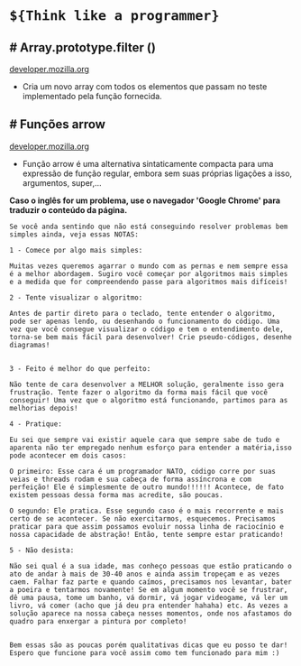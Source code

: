 # `${Think like a programmer}`

## # Array.prototype.filter ()
[developer.mozilla.org](https://developer.mozilla.org/en-US/docs/Web/JavaScript/Reference/Global_Objects/Array/filter/)
* Cria um novo array com todos os elementos que passam no teste implementado pela função fornecida.

## # Funções arrow
[developer.mozilla.org](https://developer.mozilla.org/pt-BR/docs/Web/JavaScript/Reference/Functions/Arrow_functions/)
* Função arrow é uma alternativa sintaticamente compacta para uma expressão de função regular, embora sem suas próprias ligações a isso, argumentos, super,…

**Caso o inglês for um problema, use o navegador 'Google Chrome' para traduzir o conteúdo da página.**
```
Se você anda sentindo que não está conseguindo resolver problemas bem simples ainda, veja essas NOTAS: 

1 - Comece por algo mais simples:

Muitas vezes queremos agarrar o mundo com as pernas e nem sempre essa é a melhor abordagem. Sugiro você começar por algoritmos mais simples e a medida que for compreendendo passe para algoritmos mais difíceis!

2 - Tente visualizar o algoritmo:

Antes de partir direto para o teclado, tente entender o algoritmo, pode ser apenas lendo, ou desenhando o funcionamento do código. Uma vez que você consegue visualizar o código e tem o entendimento dele, torna-se bem mais fácil para desenvolver! Crie pseudo-códigos, desenhe diagramas! 


3 - Feito é melhor do que perfeito:

Não tente de cara desenvolver a MELHOR solução, geralmente isso gera frustração. Tente fazer o algoritmo da forma mais fácil que você conseguir! Uma vez que o algoritmo está funcionando, partimos para as melhorias depois!

4 - Pratique:

Eu sei que sempre vai existir aquele cara que sempre sabe de tudo e aparenta não ter empregado nenhum esforço para entender a matéria,isso pode acontecer em dois casos: 

O primeiro: Esse cara é um programador NATO, código corre por suas veias e threads rodam e sua cabeça de forma assíncrona e com perfeição! Ele é simplesmente de outro mundo!!!!!! Acontece, de fato existem pessoas dessa forma mas acredite, são poucas.

O segundo: Ele pratica. Esse segundo caso é o mais recorrente e mais certo de se acontecer. Se não exercitarmos, esquecemos. Precisamos praticar para que assim possamos evoluir nossa linha de raciocínio e nossa capacidade de abstração! Então, tente sempre estar praticando!

5 - Não desista:

Não sei qual é a sua idade, mas conheço pessoas que estão praticando o ato de andar à mais de 30-40 anos e ainda assim tropeçam e as vezes caem. Falhar faz parte e quando caímos, precisamos nos levantar, bater a poeira e tentarmos novamente! Se em algum momento você se frustrar, dê uma pausa, tome um banho, vá dormir, vá jogar videogame, vá ler um livro, vá comer (acho que já deu pra entender hahaha) etc. As vezes a solução aparece na nossa cabeça nesses momentos, onde nos afastamos do quadro para enxergar a pintura por completo! 


Bem essas são as poucas porém qualitativas dicas que eu posso te dar! Espero que funcione para você assim como tem funcionado para mim :) 
```
